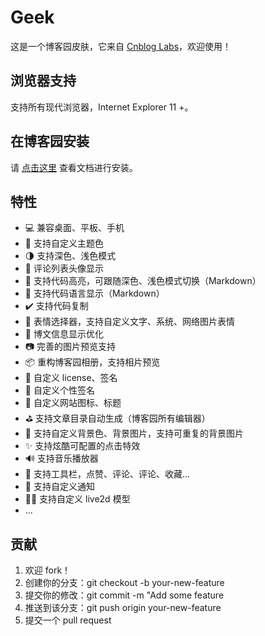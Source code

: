 # Geek

这是一个博客园皮肤，它来自 [Cnblog Labs](https://github.com/cnbloglabs)，欢迎使用！

## 浏览器支持

支持所有现代浏览器，Internet Explorer 11 +。

## 在博客园安装

请 [点击这里](https://www.yuque.com/awescnb) 查看文档进行安装。

## 特性

- 💻 兼容桌面、平板、手机
- 🎨 支持自定义主题色
- 🌗 支持深色、浅色模式
- 🥽 评论列表头像显示
- 🎊 支持代码高亮，可跟随深色、浅色模式切换（Markdown）
- 💬 支持代码语言显示（Markdown）
- ✔️ 支持代码复制
- 🥳 表情选择器，支持自定义文字、系统、网络图片表情
- 📑 博文信息显示优化
- 📷 完善的图片预览支持
- 📦 重构博客园相册，支持相片预览
- 🔐 自定义 license、签名
- 🌄 自定义个性签名
- 🔮 自定义网站图标、标题
- ⛳ 支持文章目录自动生成（博客园所有编辑器）
- 🎏 支持自定义背景色、背景图片，支持可重复的背景图片
- ✨ 支持炫酷可配置的点击特效
- 🔊 支持音乐播放器
- 🔨 支持工具栏，点赞、评论、评论、收藏...
- 🔔 支持自定义通知
- 🧚‍♂️ 支持自定义 live2d 模型
- ...

## 贡献

1. 欢迎 fork！
2. 创建你的分支：git checkout -b your-new-feature
3. 提交你的修改：git commit -m "Add some feature
4. 推送到该分支：git push origin your-new-feature
5. 提交一个 pull request
